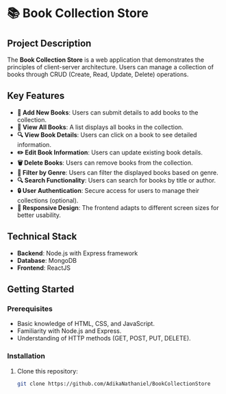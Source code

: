# 📚 Book Collection Store

## Project Description
The **Book Collection Store** is a web application that demonstrates the principles of client-server architecture. Users can manage a collection of books through CRUD (Create, Read, Update, Delete) operations. 

## Key Features
- **📖 Add New Books**: Users can submit details to add books to the collection.
- **👀 View All Books**: A list displays all books in the collection.
- **🔍 View Book Details**: Users can click on a book to see detailed information.
- **✏️ Edit Book Information**: Users can update existing book details.
- **🗑️ Delete Books**: Users can remove books from the collection.
- **🔖 Filter by Genre**: Users can filter the displayed books based on genre.
- **🔍 Search Functionality**: Users can search for books by title or author.
- **🔒 User Authentication**: Secure access for users to manage their collections (optional).
- **📱 Responsive Design**: The frontend adapts to different screen sizes for better usability.

## Technical Stack
- **Backend**: Node.js with Express framework
- **Database**: MongoDB 
- **Frontend**: ReactJS

## Getting Started

### Prerequisites
- Basic knowledge of HTML, CSS, and JavaScript.
- Familiarity with Node.js and Express.
- Understanding of HTTP methods (GET, POST, PUT, DELETE).

### Installation
1. Clone this repository:
   ```bash
   git clone https://github.com/AdikaNathaniel/BookCollectionStore
